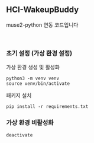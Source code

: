 ## HCI-WakeupBuddy

muse2-python 연동 코드입니다

<br/>

### 초기 설정 (가상 환경 설정)

가상 환경 생성 및 활성화
  
  ```
  python3 -m venv venv
  source venv/bin/activate
  ```

패키지 설치

```
pip install -r requirements.txt
```


### 가상 환경 비활성화

```
deactivate
```
